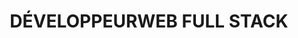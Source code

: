 ---
title: "DÉVELOPPEUR<strong>WEB FULL STACK</strong>"
description: "Bonjour je m'appelle Owen, je suis un développeur full stack français, qui adore explorer de nouvelles technologies web."
listen: "EN TRAIN D'ÉCOUTER"
about: "À PROPOS"
about_text: "Bonjour, je suis un développeur full stack, vivant à Brest. Passionné par le développement web et le design, j'adore explorer de nouvelles technologies web et je suis toujours en quête de nouvelles compétences à acquérir."
about_button: "En savoir plus"
social: "SOCIAL"
position: "POSTE"
position_title: "Développeur web chez"
mission: "En prestation chez Naval Group"
projects: "PROJETS"
contact: "CONTACT"
contact_mail: "Envoyer un mail"
contact_phone: "Appeler"
---